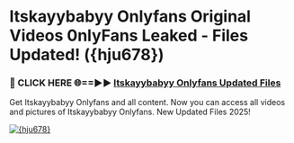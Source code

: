 # Itskayybabyy Onlyfans Original Videos 0nlyFans Leaked - Files Updated! ({hju678})

<h3>🔴 CLICK HERE 🌐==►► <a href="https://tinyurl.com/ms9xzufz" rel="nofollow">Itskayybabyy Onlyfans Updated Files</a></h3>

Get Itskayybabyy Onlyfans and all content. Now you can access all videos and pictures of Itskayybabyy Onlyfans. New Updated Files 2025!

[![{hju678}](https://i.imgur.com/PQ7UWWw.gif)](https://tinyurl.com/ms9xzufz)